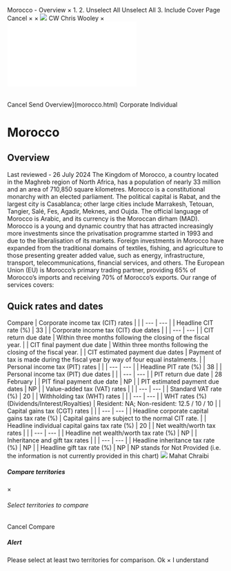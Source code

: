 Morocco - Overview
×
1.
2.
Unselect All
Unselect All
3.
Include Cover Page
Cancel
×
×
![](-/media/world-wide-tax-summaries/attachments/global---chris-wooley.ashx%3Frev=ac5e5f3223b34096b1afc2a6009c7320&revision=ac5e5f32-23b3-4096-b1af-c2a6009c7320&hash=859B7ADC84DC2CBEC9760E9E6EE7DE6D0A8BFCDF)
CW
Chris Wooley
×
![](morocco.html)
######
Cancel
Send
Overview](morocco.html)
Corporate
Individual
# Morocco
## Overview
Last reviewed - 26 July 2024
The Kingdom of Morocco, a country located in the Maghreb region of North Africa, has a population of nearly 33 million and an area of 710,850 square kilometres. Morocco is a constitutional monarchy with an elected parliament. The political capital is Rabat, and the largest city is Casablanca; other large cities include Marrakesh, Tetouan, Tangier, Salé, Fes, Agadir, Meknes, and Oujda. The official language of Morocco is Arabic, and its currency is the Moroccan dirham (MAD).
Morocco is a young and dynamic country that has attracted increasingly more investments since the privatisation programme started in 1993 and due to the liberalisation of its markets.
Foreign investments in Morocco have expanded from the traditional domains of textiles, fishing, and agriculture to those presenting greater added value, such as energy, infrastructure, transport, telecommunications, financial services, and others.
The European Union (EU) is Morocco’s primary trading partner, providing 65% of Morocco’s imports and receiving 70% of Morocco’s exports.
Our range of services covers:
## Quick rates and dates
Compare
| Corporate income tax (CIT) rates | |
| --- | --- |
| Headline CIT rate (%) | 33 |
| Corporate income tax (CIT) due dates | |
| --- | --- |
| CIT return due date | Within three months following the closing of the fiscal year. |
| CIT final payment due date | Within three months following the closing of the fiscal year. |
| CIT estimated payment due dates | Payment of tax is made during the fiscal year by way of four equal instalments. |
| Personal income tax (PIT) rates | |
| --- | --- |
| Headline PIT rate (%) | 38 |
| Personal income tax (PIT) due dates | |
| --- | --- |
| PIT return due date | 28 February |
| PIT final payment due date | NP |
| PIT estimated payment due dates | NP |
| Value-added tax (VAT) rates | |
| --- | --- |
| Standard VAT rate (%) | 20 |
| Withholding tax (WHT) rates | |
| --- | --- |
| WHT rates (%) (Dividends/Interest/Royalties) | Resident: NA;  Non-resident: 12.5 / 10 / 10 |
| Capital gains tax (CGT) rates | |
| --- | --- |
| Headline corporate capital gains tax rate (%) | Capital gains are subject to the normal CIT rate. |
| Headline individual capital gains tax rate (%) | 20 |
| Net wealth/worth tax rates | |
| --- | --- |
| Headline net wealth/worth tax rate (%) | NP |
| Inheritance and gift tax rates | |
| --- | --- |
| Headline inheritance tax rate (%) | NP |
| Headline gift tax rate (%) | NP |
NP stands for Not Provided (i.e. the information is not currently provided in this chart)
![](-/media/world-wide-tax-summaries/moroccomahat-chraibithumbnailimagepng20240726080007248.ashx%3Frev=92b69444ecc04e3183da26d0b15f4fc1&revision=92b69444-ecc0-4e31-83da-26d0b15f4fc1&hash=5A90476A023DE5535D3C58910C240FE11DC3023E)
Mahat Chraibi
##### Compare territories
×
###### Select territories to compare
#####
Cancel
Compare
##### Alert
Please select at least two territories for comparison.
Ok
×
I understand